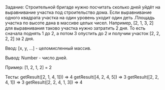 Задание:
Строительной бригаде нужно посчитать сколько дней уйдёт на выравнивание участка под строительство дома. Если выравнивание одного квадрата участка на один уровень уходит один деть .Площадь участка по высоте дана в массиве целых чисел.
Например, [2, 1, 3, 2] для выравнивания таково участка нужно затратить 2 дня. То есть сначала поднять 1 до 2, а потом 3 опустить до 2 и получим участок [2, 2, 2, 2] за 2 дня.

Ввод:
[x, y, ...] - целомисленный массив.

Вывод:
Number - число дней.

Пример:
[1, 2, 1, 2] = 2

Тесты:
getResult([2, 1, 4, 1])) => 4
getResult([4, 2, 4, 5]) => 3
getResult([2, 2, 4, 1]) => 3
getResult([2, 2, 4, 1, 3]) => 4
